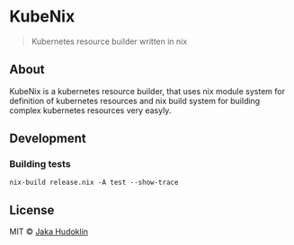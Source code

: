 # KubeNix

> Kubernetes resource builder written in nix

## About

KubeNix is a kubernetes resource builder, that uses nix module system for
definition of kubernetes resources and nix build system for building complex
kubernetes resources very easyly.

## Development

### Building tests

```shell
nix-build release.nix -A test --show-trace
```

## License

MIT © [Jaka Hudoklin](https://x-truder.net)
